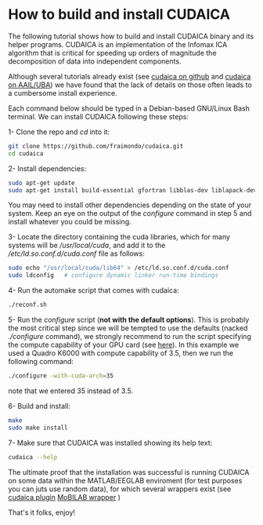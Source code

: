 # How to build and install CUDAICA

The following tutorial shows how to build and install CUDAICA binary and its helper programs. CUDAICA is an implementation of the Infomax ICA algorithm that is critical for speeding up orders of magnitude the decomposition of data into independent components.

Although several tutorials already exist (see [cudaica on github](https://github.com/fraimondo/cudaica) and [cudaica on AAIL/UBA](https://liaa.dc.uba.ar/node/13)) we have found that the lack of details on those often leads to a cumbersome install experience. 

Each command below should be typed in a Debian-based GNU/Linux Bash terminal. We can install CUDAICA following these steps:

1- Clone the repo and *cd* into it:
```bash
git clone https://github.com/fraimondo/cudaica.git
cd cudaica
```

2- Install dependencies:
```bash
sudo apt-get update
sudo apt-get install build-essential gfortran libblas-dev liblapack-dev libatlas3gf-base autoconf
```
You may need to install other dependencies depending on the state of your system. Keep an eye on the output of the *configure* command in step 5 and install whatever you could be missing.

3- Locate the directory containing the cuda libraries, which for many systems will be */usr/local/cuda*, and add it to the */etc/ld.so.conf.d/cuda.conf* file as follows:
```bash
sudo echo "/usr/local/cuda/lib64" > /etc/ld.so.conf.d/cuda.conf
sudo ldconfig	# configure dynamic linker run-time bindings
```

4- Run the automake script that comes with cudaica:
```bash
./reconf.sh
```

5- Run the *configure* script (**not with the default options**). This is probably the most critical step since we will be tempted to use the defaults (nacked *./configure* command), we strongly recommend to run the script specifying the compute capability of your GPU card (see [here](https://developer.nvidia.com/cuda-gpus)). In this example we used a Quadro K6000 with compute capability of 3.5, then we run the following command:
```bash
./configure -with-cuda-arch=35
```
note that we entered 35 instead of 3.5.

6- Build and install:
```bash
make
sudo make install
```

7- Make sure that CUDAICA was installed showing its help text:
```bash
cudaica --help
```
The ultimate proof that the installation was successful is running CUDAICA on some data within the MATLAB/EEGLAB enviroment (for test purposes you can juts use random data), for which several wrappers exist (see [cudaica plugin](https://liaa.dc.uba.ar/node/20) [MoBILAB wrapper](https://github.com/aojeda/mobilab/tree/master/dependency/cudaica)  )

That's it folks, enjoy!
